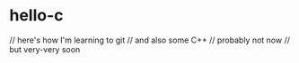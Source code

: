 # hello-c
// here's how I'm learning to git
// and also some C++
// probably not now
// but very-very soon
